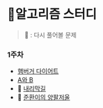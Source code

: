 # 🚀알고리즘 스터디
> 💢 : 다시 풀어볼 문제
### 1주차
- [햄버거 다이어트](/src/SWEA/햄버거다이어트.java)
- [A와 B](/src/BAEKJOON/A와B.java)
- 💢 [내리막길](/src/BAEKJOON/내리막길.java)
- 💢 [준환이의 양팔저울](/src/SWEA/준환이의양팔저울.java)